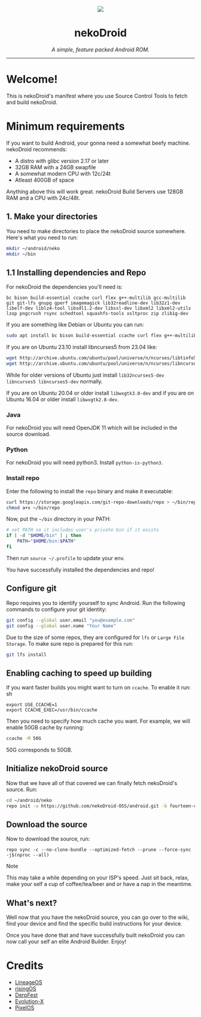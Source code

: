 <p align="center">
  <img src="https://github.com/user-attachments/assets/6c006108-f5ba-4449-9736-b5fe04896af7">
</p>

<h1 align="center">nekoDroid</h1>
<p align="center"><i>A simple, feature packed Android ROM.</i></p>

---

# Welcome!
This is nekoDroid's manifest where you use Source Control Tools to fetch and build nekoDroid.

# Minimum requirements
If you want to build Android, your gonna need a somewhat beefy machine. nekoDroid recommends:

- A distro with glibc version 2.17 or later
- 32GB RAM with a 24GB swapfile
- A somewhat modern CPU with 12c/24t
- Atleast 400GB of space

Anything above this will work great. nekoDroid Build Servers use 128GB RAM and a CPU with 24c/48t.

## 1. Make your directories
You need to make directories to place the nekoDroid source somewhere. Here's what you need to run:

```sh
mkdir ~/android/neko
mkdir ~/bin
```

## 1.1 Installing dependencies and Repo
For nekoDroid the dependencies you'll need is:

```
bc bison build-essential ccache curl flex g++-multilib gcc-multilib git git-lfs gnupg gperf imagemagick lib32readline-dev lib32z1-dev libelf-dev liblz4-tool libsdl1.2-dev libssl-dev libxml2 libxml2-utils lzop pngcrush rsync schedtool squashfs-tools xsltproc zip zlib1g-dev
```

If you are something like Debian or Ubuntu you can run:

```sh
sudo apt install bc bison build-essential ccache curl flex g++-multilib gcc-multilib git git-lfs gnupg gperf imagemagick lib32readline-dev lib32z1-dev libelf-dev liblz4-tool libsdl1.2-dev libssl-dev libxml2 libxml2-utils lzop pngcrush rsync schedtool squashfs-tools xsltproc zip zlib1g-dev
```

If you are on Ubuntu 23.10 install libncurses5 from 23.04 like:
```sh
wget http://archive.ubuntu.com/ubuntu/pool/universe/n/ncurses/libtinfo5_6.4-2_amd64.deb && sudo dpkg -i libtinfo5_6.4-2_amd64.deb && rm -f libtinfo5_6.4-2_amd64.deb
wget http://archive.ubuntu.com/ubuntu/pool/universe/n/ncurses/libncurses5_6.4-2_amd64.deb && sudo dpkg -i libncurses5_6.4-2_amd64.deb && rm -f libncurses5_6.4-2_amd64.deb
```

While for older versions of Ubuntu just install `lib32ncurses5-dev libncurses5 libncurses5-dev` normally.

If you are on Ubuntu 20.04 or older install `libwxgtk3.0-dev` and if you are on Ubuntu 16.04 or older install `libwxgtk2.8-dev`.

### Java
For nekoDroid you will need OpenJDK 11 which will be included in the source download.

### Python
For nekoDroid you will need python3. Install `python-is-python3`.

### Install repo
Enter the following to install the `repo` binary and make it executable:

```sh
curl https://storage.googleapis.com/git-repo-downloads/repo > ~/bin/repo
chmod a+x ~/bin/repo
```

Now, put the `~/bin` directory in your PATH:

```sh
# set PATH so it includes user's private bin if it exists
if [ -d "$HOME/bin" ] ; then
    PATH="$HOME/bin:$PATH"
fi
```

Then run `source ~/.profile` to update your env.

You have successfully installed the dependencies and repo!

## Configure git
Repo requires you to identify yourself to sync Android. Run the following commands to configure your git identity:

```sh
git config --global user.email "you@example.com"
git config --global user.name "Your Name"
```

Due to the size of some repos, they are configured for `lfs` or `Large File Storage`. To make sure repo is prepared for this run:

```sh
git lfs install
```

## Enabling caching to speed up building
If you want faster builds you might want to turn on `ccache`. To enable it run:
sh
```
export USE_CCACHE=1
export CCACHE_EXEC=/usr/bin/ccache
```

Then you need to specify how much cache you want. For example, we will enable 50GB cache by running:

```sh
ccache -M 50G
```

50G corresponds to 50GB.

## Initialize nekoDroid source
Now that we have all of that covered we can finally fetch nekoDroid's source. Run:

```sh
cd ~/android/neko
repo init -u https://github.com/nekoDroid-OSS/android.git -b fourteen-cat --git-lfs
```

## Download the source
Now to download the source, run:

```
repo sync -c --no-clone-bundle --optimized-fetch --prune --force-sync -j$(nproc --all)
```

> [!NOTE]
> This may take a while depending on your ISP's speed. Just sit back, relax, make your self a cup of coffee/tea/beer and or have a nap in the meantime.

## What's next?
Well now that you have the nekoDroid source, you can go over to the wiki, find your device and find the specific build instructions for your device. 

Once you have done that and have successfully built nekoDroid you can now call your self an elite Android Builder. Enjoy!

# Credits
- [LineageOS](https://lineageos.org)
- [risingOS](https://github.com/RisingTechOSS)
- [DerpFest](https://derpfest.org/)
- [Evolution-X](https://evolution-x.org)
- [PixelOS](https://pixelos.org)
